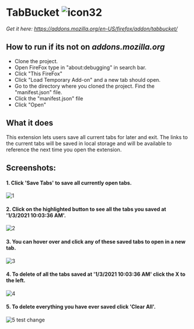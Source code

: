 # TabBucket ![icon32](https://user-images.githubusercontent.com/51387040/103483024-70633780-4db2-11eb-8b0a-5211aab5fd52.png)
*Get it here: https://addons.mozilla.org/en-US/firefox/addon/tabbucket/*

## How to run if its not on *addons.mozilla.org*
- Clone the project.
- Open FireFox type in "about:debugging" in search bar.
- Click "This FireFox"
- Click "Load Temporary Add-on" and a new tab should open.
- Go to the directory where you cloned the project. Find the "manifest.json" file.
- Click the "manifest.json" file
- Click "Open"


## What it does

This extension lets users save all current tabs for later and exit. The links to the current tabs will be saved in local storage and will be available to reference the next time you open the extension.

## Screenshots:

#### 1. Click 'Save Tabs' to save all currently open tabs.
   ![1](https://user-images.githubusercontent.com/51387040/103481928-d9937c80-4dab-11eb-8501-6164d5daec7e.png)      

#### 2. Click on the highlighted button to see all the tabs you saved at '1/3/2021 10:03:36 AM'. 
   ![2](https://user-images.githubusercontent.com/51387040/103481930-db5d4000-4dab-11eb-8193-53078e9a4a0b.png)

#### 3. You can hover over and click any of these saved tabs to open in a new tab.
   ![3](https://user-images.githubusercontent.com/51387040/103481931-dd270380-4dab-11eb-8320-b97f43e42a4b.png)

#### 4. To delete of all the tabs saved at '1/3/2021 10:03:36 AM' click the X to the left. 
   ![4](https://user-images.githubusercontent.com/51387040/103481932-de583080-4dab-11eb-8038-754b92bbbfd7.png)

#### 5. To delete everything you have ever saved click 'Clear All'.
   ![5](https://user-images.githubusercontent.com/51387040/103481933-e0ba8a80-4dab-11eb-8595-70769f5da099.png)
test change

